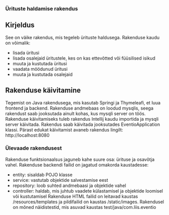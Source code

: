 ### Ürituste haldamise rakendus

## Kirjeldus

See on väike rakendus, mis tegeleb ürituste haldusega. 
Rakenduse kaudu on võimalik:
* lisada üritusi
* lisada osalejaid üritustele, kes on kas ettevõtted või füüsilised isikud
* muuta ja kustutada üritusi
* vaadata möödunud üritusi
* muuta ja kustutada osalejaid

## Rakenduse käivitamine

Tegemist on Java rakendusega, mis kasutab Springi ja Thymeleafi, et luua frontend ja backend. Rakenduse andmebaas on loodud mysqlis, seega rakendust saab jooksutada ainult kohas, kus mysqli server on töös. Rakenduse käivitamiseks tuleb rakendus Intellij kaudu importida ja mysqli server käivitada. Rakendus saab käivitada jooksutades EventioApplication klassi. Pärast edukat käivitamist avaneb rakendus lingilt: http://localhost:8080

### Ülevaade rakendusest

Rakenduse funktsionaalsus jaguneb kahe suure osa: ürituse ja osavõtja vahel.
Rakenduse backendi failid on jagatud omakorda kaustadesse:
* entity: sisaldab POJO klasse
* service: vastutab objektide salvestamise eest
* repository: loob suhted andmebaasi ja objektide vahel
* controller: haldab, mis juhtub vaadete külastamisel ja objektide loomisel või kustutamisel
Rakenduse HTML failid on leitavad kaustas /resources/templates ja pildifailid on kaustas /static/images.
Rakendusel on mõned näidistestid, mis asuvad kaustas test/java/com.liis.eventio

